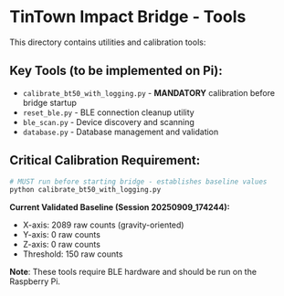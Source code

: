 # TinTown Impact Bridge - Tools

This directory contains utilities and calibration tools:

## Key Tools (to be implemented on Pi):

- `calibrate_bt50_with_logging.py` - **MANDATORY** calibration before bridge startup
- `reset_ble.py` - BLE connection cleanup utility
- `ble_scan.py` - Device discovery and scanning
- `database.py` - Database management and validation

## Critical Calibration Requirement:

```bash
# MUST run before starting bridge - establishes baseline values
python calibrate_bt50_with_logging.py
```

**Current Validated Baseline (Session 20250909_174244):**
- X-axis: 2089 raw counts (gravity-oriented)
- Y-axis: 0 raw counts  
- Z-axis: 0 raw counts
- Threshold: 150 raw counts

**Note**: These tools require BLE hardware and should be run on the Raspberry Pi.